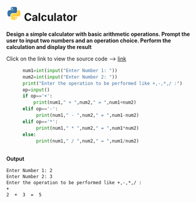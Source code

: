 
# <img src="https://github.com/Bihas6205/Codsoft/blob/main/pngwing.com.png" height="40px" width="40px"> Calculator  
**Design a simple calculator with basic arithmetic operations.
Prompt the user to input two numbers and an operation choice.
Perform the calculation and display the result**  

Click on the link to view the source code --> [link](https://github.com/Bihas6205/Codsoft/blob/main/Calculator.py)
```python
      num1=int(input("Enter Number 1: "))
      num2=int(input("Enter Number 2: "))
      print("Enter the operation to be performed like +,-,*,/ :")
      op=input()
      if op=='+':
          print(num1," + ",num2," = ",num1+num2)
      elif op=='-':
           print(num1," - ",num2," = ",num1-num2)
      elif op=='*':
           print(num1," * ",num2," = ",num1*num2)
      else:
           print(num1," / ",num2," = ",num1/num2)
           
```

**Output**
```
Enter Number 1: 2
Enter Number 2: 3
Enter the operation to be performed like +,-,*,/ :
+
2  +  3  =  5
```
